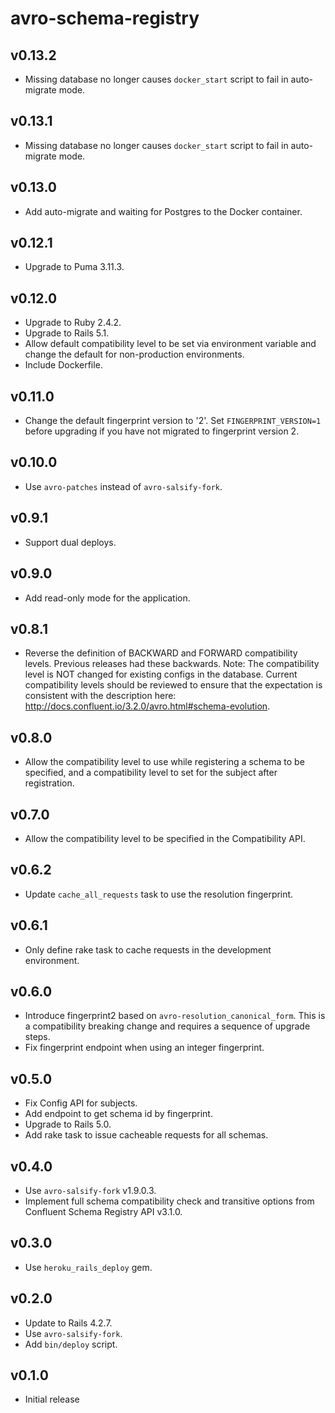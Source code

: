 # avro-schema-registry

## v0.13.2
- Missing database no longer causes `docker_start` script to fail in auto-migrate mode.

## v0.13.1
- Missing database no longer causes `docker_start` script to fail in auto-migrate mode.

## v0.13.0
- Add auto-migrate and waiting for Postgres to the Docker container.

## v0.12.1
- Upgrade to Puma 3.11.3.

## v0.12.0
- Upgrade to Ruby 2.4.2.
- Upgrade to Rails 5.1.
- Allow default compatibility level to be set via environment variable and
  change the default for non-production environments.
- Include Dockerfile.

## v0.11.0
- Change the default fingerprint version to '2'. Set `FINGERPRINT_VERSION=1`
  before upgrading if you have not migrated to fingerprint version 2.

## v0.10.0
- Use `avro-patches` instead of `avro-salsify-fork`.

## v0.9.1
- Support dual deploys.

## v0.9.0
- Add read-only mode for the application.

## v0.8.1
- Reverse the definition of BACKWARD and FORWARD compatibility levels.
  Previous releases had these backwards.
  Note: The compatibility level is NOT changed for existing configs in the
  database. Current compatibility levels should be reviewed to ensure that the
  expectation is consistent with the description here:
  http://docs.confluent.io/3.2.0/avro.html#schema-evolution.

## v0.8.0
- Allow the compatibility level to use while registering a schema to be specified,
  and a compatibility level to set for the subject after registration.

## v0.7.0
- Allow the compatibility level to be specified in the Compatibility API.

## v0.6.2
- Update `cache_all_requests` task to use the resolution fingerprint.

## v0.6.1
- Only define rake task to cache requests in the development environment.

## v0.6.0
- Introduce fingerprint2 based on `avro-resolution_canonical_form`.
  This is a compatibility breaking change and requires a sequence of upgrade steps.
- Fix fingerprint endpoint when using an integer fingerprint.

## v0.5.0
- Fix Config API for subjects.
- Add endpoint to get schema id by fingerprint.
- Upgrade to Rails 5.0.
- Add rake task to issue cacheable requests for all schemas.

## v0.4.0
- Use `avro-salsify-fork` v1.9.0.3.
- Implement full schema compatibility check and transitive options from
  Confluent Schema Registry API v3.1.0.

## v0.3.0
- Use `heroku_rails_deploy` gem.

## v0.2.0
- Update to Rails 4.2.7.
- Use `avro-salsify-fork`.
- Add `bin/deploy` script.

## v0.1.0
- Initial release
